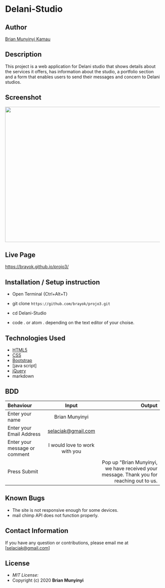 # Delani-Studio

## Author

[Brian Munyinyi Kamau](https://github.com/brayok)

## Description

This project is a web application for Delani studio that shows details about the services it offers, has information about the studio, a portfolio section and a form that enables users to send their messages and concern to Delani studios. 

## Screenshot
<img src="https://raw.githubusercontent.com/Owiti-Charles/Delani-Studio/master/images/delanihome.png" width="900px" height="440px">

## Live Page 
https://brayok.github.io/projo3/

## Installation / Setup instruction
* Open Terminal {Ctrl+Alt+T}

* git clone ```https://github.com/brayok/projo3.git```

* cd Delani-Studio

* code . or atom . depending on the text editor of your choise.

## Technologies Used

* [HTML5](https://github.com/topics/html5)
* [CSS](https://github.com/topics/css3)
* [Bootstrap](https://github.com/topics/bootstrap)
* [java script]
* [jQuery](https://github.com/topics/javascript)
* markdown


## BDD
| Behaviour      | Input        | Output       |
| :------------- | :----------: | -----------: |
|  Enter your name  |   Brian Munyinyi |     |
| Enter your Email Address  | selaciak@gmail.com |   |
| Enter your message or comment   |  I would love to work with you     |     |
| Press Submit|     |Pop up "Brian Munyinyi, we have received your message. Thank you for reaching out to us.|

## Known Bugs
* The site is not responsive enough for some devices. 
* mail chimp API does not function properly.

## Contact Information 

If you have any question or contributions, please email me at [selaciak@gmail.com]

## License
* *MIT License:*
* Copyright (c) 2020 **Brian Munyinyi**

